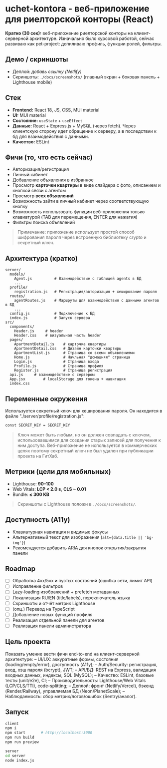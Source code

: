 # uchet-kontora - веб-приложение для риелторской конторы (React)

**Кратко (30 сек):** веб-приложение риелторской конторы на клиент-серверной архитектуре. Изначально было курсовой работой, сейчас развиваю как pet-project: допиливаю профиль, функции ролей, фильтры.

## Демо / скриншоты
- Деплой: _добавь ссылку (Netlify)_
- Скриншоты: `./docs/screenshots/` (главный экран + боковая панель + Lighthouse mobile)

## Стек
- **Frontend:** React 18, JS, CSS, MUI material
- **UI:** MUI material
- **Состояние:** `useState` + `useEffect`
- **Данные:** React + Express.js + MySQL (через fetch). Через клиентскую сторону идет обращение к серверу, а в последствии к бд для взаимодействия с данными. 
- **Качество:** ESLint

## Фичи (то, что есть сейчас)
- Авторизация/регистрация
- Личный кабинет
- Добавление объявления в избранное
- Просмотр **карточки квартиры** в виде слайдера с фото, описанием и кнопкой связи с агентом
- Просмотр **всех объявлений**
- Возможность зайти в личный кабинет через соответствующую кнопку
- Возможность использовать функции веб-приложения только клавиатурой (TAB для перемещения, ENTER для нажатия)
- Фильтры поиска объявлений

> Примечание: приложение использует простой способ шифрования пароля через встроенную библиотеку crypto и секретный ключ.

## Архитектура (кратко)
```
server/
  models/
    Agent.js          # Взаимодействие с таблицей agents в БД
    ...
  profile/
    registration.js   # Регистрация/авторизация + хеширование пароля
  routes/
    agentRoutes.js    # Маршруты для взаимодействия с данными агентов в БД
    ...
  config.js           # Подключение к БД
  index.js            # Запуск сервера
src/
  components/
    Header.js     # header
    Header.css    # визуальная часть header
  pages/
    ApartmentDetail.js    # карточка квартиры
    ApartmentDetail.css   # Дизайн карточки квартиры 
    ApartmentList.js      # Страница со всеми объявлениями
    Home.js               # Начльная "домашняя" страница
    Login.js              # Страница входа
    Profile.js            # Страница профиля
    Register.js           # Страница регистрация
  api.js     # взаимодействие с сервером
  App.jsx        # localStorage для токена + навигация
  index.css
```

## Переменные окружения
Используется секретный ключ для хеширования пароля. Он находится в файле "./server/profile/registration.js":
```bash
const SECRET_KEY = SECRET_KEY
```
> Ключ может быть любым, но он должен совпадать с ключом, использовавшимся для создания старых записей для получения к ним доступа.
> Веб-приложение не используется в коммерческих целях поэтому секретный ключ не был удален при публикации проекта на ГитХаб.

## Метрики (цели для мобильных)
- Lighthouse: **90–100**
- Web Vitals: **LCP < 2.0 s**, **CLS ~ 0.01**
- Bundle: **≤ 300 KB**
> Скриншоты с Lighthouse положи в `./docs/screenshots/`.

## Доступность (A11y)
- Клавиатурная навигация и видимые фокусы
- Альтернативный текст для изображения (`alt={data.title || 'bg-img'}`)
- Рекомендуется добавить ARIA для кнопок открытия/закрытия панели

## Roadmap
- [ ] Обработка 4xx/5xx и пустых состояний (ошибка сети, лимит API)
- [ ] Исправление фильтров
- [ ] Lazy-loading изображений + prefetch метаданных
- [ ] Локализация RU/EN (title/labels), переключатель языка
- [ ] Скриншоты и отчёт метрик Lighthouse
- [ ] (опц.) Перевод на TypeScript
- [ ] Добавление новых функций профиля
- [ ] Реализация отдельной панели для агентов
- [ ] Реализация панели администратора

## Цель проекта
Показать умение вести фичи end-to-end на клиент-серверной архитектуре:
– UI/UX: аккуратные формы, состояния (loading/empty/error), доступность (A11y);
– Auth/Security: регистрация, вход, хэш пароля (bcrypt), JWT;
– API/БД: REST на Express, валидация входных данных, индексы, SQL (MySQL);
– Качество: ESLint, базовые тесты (unit/e2e), CI;
– Производительность: Lighthouse/Web Vitals (LCP/CLS/TTI), code-splitting;
– Деплой: фронт (Netlify/Vercel), бэкенд (Render/Railway), управляемая БД (Neon/PlanetScale);
– Наблюдаемость: сбор метрик/логов/ошибок (Sentry/аналог).

## Запуск
```bash
client
npm i
npm start       # http://localhost:3000
npm run build
npm run preview

server
cd server
node index.js
```
